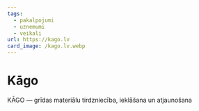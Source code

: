 ```yaml
---
tags:
  - pakalpojumi
  - uznemumi
  - veikali
url: https://kago.lv
card_image: /kago.lv.webp
---
```


# Kāgo

KĀGO — grīdas materiālu tirdzniecība, ieklāšana un atjaunošana

